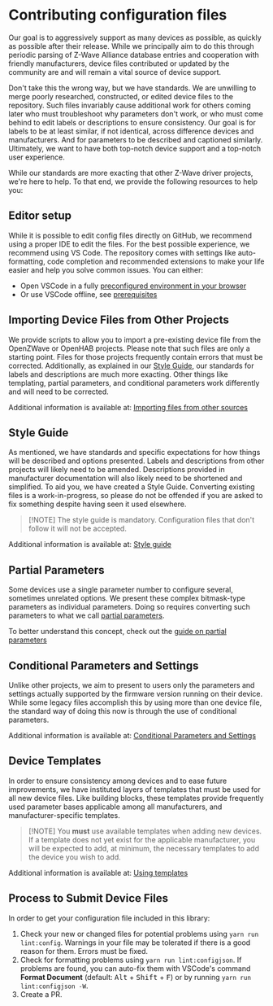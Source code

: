 # Contributing configuration files

Our goal is to aggressively support as many devices as possible, as quickly as possible after their release. While we principally aim to do this through periodic parsing of Z-Wave Alliance database entries and cooperation with friendly manufacturers, device files contributed or updated by the community are and will remain a vital source of device support.

Don't take this the wrong way, but we have standards. We are unwilling to merge poorly researched, constructed, or edited device files to the repository. Such files invariably cause additional work for others coming later who must troubleshoot why parameters don't work, or who must come behind to edit labels or descriptions to ensure consistency. Our goal is for labels to be at least similar, if not identical, across difference devices and manufacturers. And for parameters to be described and captioned similarly. Ultimately, we want to have both top-notch device support and a top-notch user experience.

While our standards are more exacting that other Z-Wave driver projects, we're here to help. To that end, we provide the following resources to help you:

## Editor setup

While it is possible to edit config files directly on GitHub, we recommend using a proper IDE to edit the files. For the best possible experience, we recommend using VS Code. The repository comes with settings like auto-formatting, code completion and recommended extensions to make your life easier and help you solve common issues. You can either:

-   Open VSCode in a fully [preconfigured environment in your browser](https://gitpod.io/#/https://github.com/zwave-js/node-zwave-js)
-   Or use VSCode offline, see [prerequisites](development/intro.md#prerequisites)

## Importing Device Files from Other Projects

We provide scripts to allow you to import a pre-existing device file from the OpenZWave or OpenHAB projects. Please note that such files are only a starting point. Files for those projects frequently contain errors that must be corrected. Additionally, as explained in our [Style Guide](config-files/style-guide.md), our standards for labels and descriptions are much more exacting. Other things like templating, partial parameters, and conditional parameters work differently and will need to be corrected.

Additional information is available at: [Importing files from other sources](config-files/importing-from-others.md)

## Style Guide

As mentioned, we have standards and specific expectations for how things will be described and options presented. Labels and descriptions from other projects will likely need to be amended. Descriptions provided in manufacturer documentation will also likely need to be shortened and simplified. To aid you, we have created a Style Guide. Converting existing files is a work-in-progress, so please do not be offended if you are asked to fix something despite having seen it used elsewhere.

> [!NOTE] The style guide is mandatory. Configuration files that don't follow it will not be accepted.

Additional information is available at: [Style guide](config-files/style-guide.md)

## Partial Parameters

Some devices use a single parameter number to configure several, sometimes unrelated options. We present these complex bitmask-type parameters as individual parameters. Doing so requires converting such parameters to what we call [partial parameters](config-files/file-format.md#partial-parameters).

To better understand this concept, check out the [guide on partial parameters](config-files/partial-parameters.md)

## Conditional Parameters and Settings

Unlike other projects, we aim to present to users only the parameters and settings actually supported by the firmware version running on their device. While some legacy files accomplish this by using more than one device file, the standard way of doing this now is through the use of conditional parameters.

Additional information is available at: [Conditional Parameters and Settings](config-files/conditional-settings.md)

## Device Templates

In order to ensure consistency among devices and to ease future improvements, we have instituted layers of templates that must be used for all new device files. Like building blocks, these templates provide frequently used parameter bases applicable among all manufacturers, and manufacturer-specific templates.

> [!NOTE] You **must** use available templates when adding new devices. If a template does not yet exist for the applicable manufacturer, you will be expected to add, at minimum, the necessary templates to add the device you wish to add.

Additional information is available at: [Using templates](config-files/using-templates.md)

## Process to Submit Device Files

In order to get your configuration file included in this library:

1. Check your new or changed files for potential problems using `yarn run lint:config`. Warnings in your file may be tolerated if there is a good reason for them. Errors must be fixed.
2. Check for formatting problems using `yarn run lint:configjson`. If problems are found, you can auto-fix them with VSCode's command **Format Document** (default: <kbd>Alt</kbd> + <kbd>Shift</kbd> + <kbd>F</kbd>) or by running `yarn run lint:configjson -W`.
3. Create a PR.
